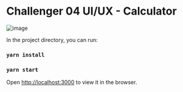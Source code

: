 # Challenger 04 UI/UX - Calculator

![image](https://user-images.githubusercontent.com/39266201/121051691-094a1480-c790-11eb-9c41-779f4bb7ee89.png)

In the project directory, you can run:

### `yarn install`
### `yarn start`

Open [http://localhost:3000](http://localhost:3000) to view it in the browser.

